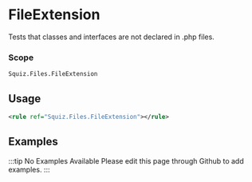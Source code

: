 # FileExtension

Tests that classes and interfaces are not declared in .php files.

### Scope

`Squiz.Files.FileExtension`

## Usage

```xml
<rule ref="Squiz.Files.FileExtension"></rule>
```

## Examples

:::tip No Examples Available
Please edit this page through Github to add examples.
:::
